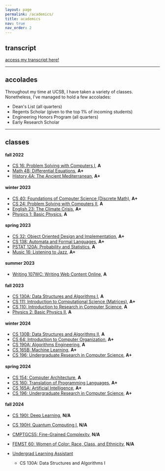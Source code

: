 ```yaml
---
layout: page
permalink: /academics/
title: academics
nav: true
nav_order: 2
---
```

## transcript
[access my transcript here!](/assets/pdf/wcorcoran-transcript-7.5.pdf)

---

## accolades
Throughout my time at UCSB, I have taken a variety of classes. Nonetheless, I've managed to hold a few accolades:
- Dean's List (all quarters)
- Regents Scholar (given to the top 1% of incoming students)
- Engineering Honors Program (all quarters)
- Early Research Scholar

---

## classes
#### **fall 2022**
- [CS 16: Problem Solving with Computers I](https://ucsb-cs16.github.io/), **A**
- [Math 4B: Differential Equations](https://www.math.ucsb.edu/sites/default/files/sitefiles/undergraduate/Outlines/MATH%204B%20Outline.pdf), **A+**
- [History 4A: The Ancient Mediterranean](https://www.history.ucsb.edu/course/the-ancient-mediterranean/), **A+**

#### **winter 2023**
- [CS 40: Foundations of Computer Science (Discrete Math)](https://sites.cs.ucsb.edu/~cappello/240Z/), **A+**
- [CS 24: Problem Solving with Computers II](https://ucsb-cs24.github.io/), **A**
- [English 23: The Climate Crisis](https://hiltner.english.ucsb.edu/index.php/syllabus/), **A+**
- [Physics 1: Basic Physics](https://my.sa.ucsb.edu/catalog/Current/CollegesDepartments/ls-intro/phys.aspx?DeptTab=Courses), **A**

#### **spring 2023**
- [CS 32: Object Oriented Design and Implementation](https://ucsb-cs32.github.io/), **A+**
- [CS 138: Automata and Formal Languages](https://cs.ucsb.edu/education/courses/course-descriptions/automata-and-formal-languages), **A+**
- [PSTAT 120A: Probability and Statistics](https://pstat120a.github.io/), **A**
- [Music 16: Listening to Jazz](https://my.sa.ucsb.edu/catalog/Current/collegesdepartments/ls-intro/music.aspx?DeptTab=Courses), **A+**

#### **summer 2023**
- [Writing 107WC: Writing Web Content Online](https://my.sa.ucsb.edu/catalog/current/CollegesDepartments/ls-intro/writ.aspx?DeptTab=Courses), **A**

#### **fall 2023**
- [CS 130A: Data Structures and Algorithms I](https://sites.cs.ucsb.edu/~vigoda/130A-Fall23/index.html), **A**
- [CS 111: Introduction to Computational Science (Matrices)](https://ucsb-cs111.github.io/), **A+**
- [CS 110: Introduction to Research in Computer Science](https://ersp.cs.ucsb.edu/), **A**
- [Physics 2: Basic Physics II](https://my.sa.ucsb.edu/catalog/Current/CollegesDepartments/ls-intro/phys.aspx?DeptTab=Courses), **A**

#### **winter 2024**
- [CS 130B: Data Structures and Algorithms II](https://sites.cs.ucsb.edu/~vigoda/130B-Winter24/index.html), **A**
- [CS 64: Introduction to Computer Organization](https://cs.ucsb.edu/education/courses/course-descriptions/computer-organization-and-logic-design), **A+**
- [CS 190A: Algorithms Engineering](https://cs.ucsb.edu/index.php/education/courses/special-topics-seminars/special-topics-course/cmpsc-190a-algorithms-engineering-0), **A**
- [CS 165B: Machine Learning](https://sites.cs.ucsb.edu/~xyan/classes/CS165B-2023spring/syllabus.html), **A+**
- [CS 196: Undergraduate Research in Computer Science](https://cs.ucsb.edu/education/courses/course-descriptions/undergraduate-research), **A+**

#### **spring 2024**
- [CS 154: Computer Architecture](https://cs.ucsb.edu/education/courses/course-descriptions/computer-architecture), **A**
- [CS 160: Translation of Programming Languages](https://sites.cs.ucsb.edu/~bultan/courses/160/), **A+**
- [CS 165A: Artificial Intelligence](https://sites.cs.ucsb.edu/~yuxiangw/classes/AICourse-2023Spring/), **A+**
- [CS 196: Undergraduate Research in Computer Science](https://cs.ucsb.edu/education/courses/course-descriptions/undergraduate-research), **A+**

#### **fall 2024**
- [CS 190I: Deep Learning](https://cs.ucsb.edu/education/courses/special-topics-seminars/special-topics-course/cmpsc-190i-introduction-deep-0), **N/A**
- [CS 190H: Quantum Computing I](https://cs.ucsb.edu/education/courses/special-topics-seminars/special-topics-course/cmpsc-190h-quantum-computing), **N/A**
- [CMPTGCS5: Fine-Grained Complexity](https://ccs.ucsb.edu/courses/2024/fall/fine-grained-complexity), **N/A**
- [FEMST 60: Women of Color: Race, Class, and Ethnicity](https://catalog.ucsb.edu/courses/FEMST%2060), **N/A**


- [Undergrad Learning Assistant](https://cs.ucsb.edu/education/undergraduate/learning-assistant-program)
  - CS 130A: Data Structures and Algorithms I
  
